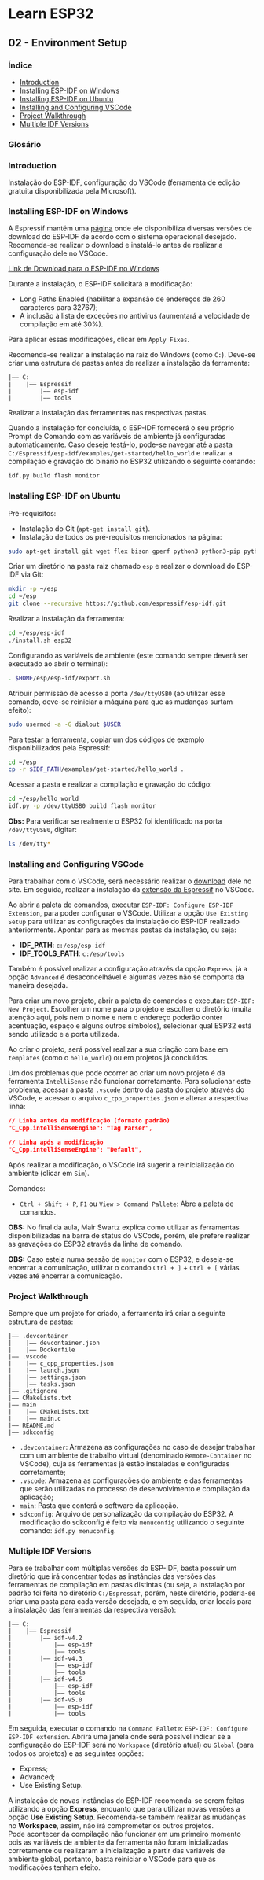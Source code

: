 # Learn ESP32

## 02 - Environment Setup

### Índice

- [Introduction](#introduction)
- [Installing ESP-IDF on Windows](#installing-esp-idf-on-windows)
- [Installing ESP-IDF on Ubuntu](#installing-esp-idf-on-ubuntu)
- [Installing and Configuring VSCode](#installing-and-configuring-vscode)
- [Project Walkthrough](#project-walkthrough)
- [Multiple IDF Versions](#multiple-idf-versions)

### Glosário

### Introduction

Instalação do ESP-IDF, configuração do VSCode (ferramenta de edição gratuita disponibilizada pela Microsoft).

### Installing ESP-IDF on Windows

A Espressif mantém uma [página](https://docs.espressif.com/projects/esp-idf/en/latest/esp32/get-started/) onde ele disponibiliza diversas versões de download do ESP-IDF de acordo com o sistema operacional desejado. Recomenda-se realizar o download e instalá-lo antes de realizar a configuração dele no VSCode.

[Link de Download para o ESP-IDF no Windows](https://dl.espressif.com/dl/esp-idf/?idf=4.4)

Durante a instalação, o ESP-IDF solicitará a modificação:
- Long Paths Enabled (habilitar a expansão de endereços de 260 caracteres para 32767);
- A inclusão à lista de exceções no antivirus (aumentará a velocidade de compilação em até 30%).

Para aplicar essas modificações, clicar em `Apply Fixes`.

Recomenda-se realizar a instalação na raiz do Windows (como `C:`). Deve-se criar uma estrutura de pastas antes de realizar a instalação da ferramenta:

```
|—— C:
|    |—— Espressif
|        |—— esp-idf
|        |—— tools
```

Realizar a instalação das ferramentas nas respectivas pastas.

Quando a instalação for concluída, o ESP-IDF fornecerá o seu próprio Prompt de Comando com as variáveis de ambiente já configuradas automaticamente. Caso deseje testá-lo, pode-se navegar até a pasta `C:/Espressif/esp-idf/examples/get-started/hello_world` e realizar a compilação e gravação do binário no ESP32 utilizando o seguinte comando:

``` bash
idf.py build flash monitor
```

### Installing ESP-IDF on Ubuntu

Pré-requisitos:
- Instalação do Git (`apt-get install git`).
- Instalação de todos os pré-requisitos mencionados na página:

``` bash
sudo apt-get install git wget flex bison gperf python3 python3-pip python3-venv cmake ninja-build ccache libffi-dev libssl-dev dfu-util libusb-1.0-0
```

Criar um diretório na pasta raiz chamado `esp` e realizar o download do ESP-IDF via Git:

``` bash
mkdir -p ~/esp
cd ~/esp
git clone --recursive https://github.com/espressif/esp-idf.git
```

Realizar a instalação da ferramenta:

``` bash
cd ~/esp/esp-idf
./install.sh esp32
```

Configurando as variáveis de ambiente (este comando sempre deverá ser executado ao abrir o terminal):

``` bash
. $HOME/esp/esp-idf/export.sh
```

Atribuir permissão de acesso a porta `/dev/ttyUSB0` (ao utilizar esse comando, deve-se reiniciar a máquina para que as mudanças surtam efeito):

``` bash
sudo usermod -a -G dialout $USER
```

Para testar a ferramenta, copiar um dos códigos de exemplo disponibilizados pela Espressif:

``` bash
cd ~/esp
cp -r $IDF_PATH/examples/get-started/hello_world .
```

Acessar a pasta e realizar a compilação e gravação do código:

``` bash
cd ~/esp/hello_world
idf.py -p /dev/ttyUSB0 build flash monitor
```

**Obs:** Para verificar se realmente o ESP32 foi identificado na porta `/dev/ttyUSB0`, digitar:

``` bash
ls /dev/tty*
```

### Installing and Configuring VSCode

Para trabalhar com o VSCode, será necessário realizar o [download](https://code.visualstudio.com) dele no site. Em seguida, realizar a instalação da [extensão da Espressif](https://marketplace.visualstudio.com/items?itemName=espressif.esp-idf-extension) no VSCode.

Ao abrir a paleta de comandos, executar `ESP-IDF: Configure ESP-IDF Extension`, para poder configurar o VSCode. Utilizar a opção `Use Existing Setup` para utilizar as configurações da instalação do ESP-IDF realizado anteriormente. Apontar para as mesmas pastas da instalação, ou seja:

- **IDF_PATH**: `c:/esp/esp-idf`
- **IDF_TOOLS_PATH**: `c:/esp/tools`

Também é possível realizar a configuração através da opção `Express`, já a opção `Advanced` é desaconcelhável e algumas vezes não se comporta da maneira desejada.

Para criar um novo projeto, abrir a paleta de comandos e executar: `ESP-IDF: New Project`. Escolher um nome para o projeto e escolher o diretório (muita atenção aqui, pois nem o nome e nem o endereço poderão conter acentuação, espaço e alguns outros símbolos), selecionar qual ESP32 está sendo utilizado e a porta utilizada. 

Ao criar o projeto, será possível realizar a sua criação com base em `templates` (como o `hello_world`) ou em projetos já concluídos.

Um dos problemas que pode ocorrer ao criar um novo projeto é da ferramenta `IntelliSense` não funcionar corretamente. Para solucionar este problema, acessar a pasta `.vscode` dentro da pasta do projeto através do VSCode, e acessar o arquivo `c_cpp_properties.json` e alterar a respectiva linha:

``` json
// Linha antes da modificação (formato padrão)
"C_Cpp.intelliSenseEngine": "Tag Parser",

// Linha após a modificação
"C_Cpp.intelliSenseEngine": "Default",
```

Após realizar a modificação, o VSCode irá sugerir a reinicialização do ambiente (clicar em `Sim`).

Comandos:
- `Ctrl + Shift + P`, `F1` ou `View > Command Pallete`: Abre a paleta de comandos.

**OBS:** No final da aula, Mair Swartz explica como utilizar as ferramentas disponibilizadas na barra de status do VSCode, porém, ele prefere realizar as gravações do ESP32 através da linha de comando.

**OBS:** Caso esteja numa sessão de `monitor` com o ESP32, e deseja-se encerrar a comunicação, utilizar o comando `Ctrl + ]` + `Ctrl + [` várias vezes até encerrar a comunicação.

### Project Walkthrough

Sempre que um projeto for criado, a ferramenta irá criar a seguinte estrutura de pastas:

```
|—— .devcontainer
|    |—— devcontainer.json
|    |—— Dockerfile
|—— .vscode
|    |—— c_cpp_properties.json
|    |—— launch.json
|    |—— settings.json
|    |—— tasks.json
|—— .gitignore
|—— CMakeLists.txt
|—— main
|    |—— CMakeLists.txt
|    |—— main.c
|—— README.md
|—— sdkconfig
```

- `.devcontainer`: Armazena as configurações no caso de desejar trabalhar com um ambiente de trabalho virtual (denominado `Remote-Container` no VSCode), cuja as ferramentas já estão instaladas e configuradas corretamente;
- `.vscode`: Armazena as configurações do ambiente e das ferramentas que serão utilizadas no processo de desenvolvimento e compilação da aplicação;
- `main`: Pasta que conterá o software da aplicação.
- `sdkconfig`: Arquivo de personalização da compilação do ESP32. A modificação do sdkconfig é feito via `menuconfig` utilizando o seguinte comando: `idf.py menuconfig`.

### Multiple IDF Versions

Para se trabalhar com múltiplas versões do ESP-IDF, basta possuir um diretório que irá concentrar todas as instâncias das versões das ferramentas de compilação em pastas distintas (ou seja, a instalação por padrão foi feita no diretório `C:/Espressif`, porém, neste diretório, poderia-se criar uma pasta para cada versão desejada, e em seguida, criar locais para a instalação das ferramentas da respectiva versão):

```
|—— C:
|    |—— Espressif
|        |—— idf-v4.2
|            |—— esp-idf
|            |—— tools
|        |—— idf-v4.3
|            |—— esp-idf
|            |—— tools
|        |—— idf-v4.5
|            |—— esp-idf
|            |—— tools
|        |—— idf-v5.0
|            |—— esp-idf
|            |—— tools
```

Em seguida, executar o comando na `Command Pallete`: `ESP-IDF: Configure ESP-IDF extension`. Abrirá uma janela onde será possível indicar se a configuração do ESP-IDF será no `Workspace` (diretório atual) ou `Global` (para todos os projetos) e as seguintes opções:

- Express;
- Advanced;
- Use Existing Setup.

A instalação de novas instâncias do ESP-IDF recomenda-se serem feitas utilizando a opção **Express**, enquanto que para utilizar novas versões a opção **Use Existing Setup**. Recomenda-se também realizar as mudanças no **Workspace**, assim, não irá comprometer os outros projetos.<br>
Pode acontecer da compilação não funcionar em um primeiro momento pois as variáveis de ambiente da ferramenta não foram inicializadas corretamente ou realizaram a inicialização a partir das variáveis de ambiente global, portanto, basta reiniciar o VSCode para que as modificações tenham efeito.
